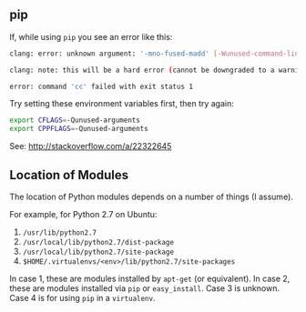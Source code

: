 pip
---

If, while using `pip` you see an error like this:

```bash
clang: error: unknown argument: '-mno-fused-madd' [-Wunused-command-line-argument-hard-error-in-future]

clang: note: this will be a hard error (cannot be downgraded to a warning) in the future

error: command 'cc' failed with exit status 1
```

Try setting these environment variables first, then try again:

```bash
export CFLAGS=-Qunused-arguments
export CPPFLAGS=-Qunused-arguments
```

See: http://stackoverflow.com/a/22322645

Location of Modules
-------------------

The location of Python modules depends on a number of things (I assume). 

For example, for Python 2.7 on Ubuntu:

1. `/usr/lib/python2.7`
2. `/usr/local/lib/python2.7/dist-package`
3. `/usr/local/lib/python2.7/site-package`
4. `$HOME/.virtualenvs/<env>/lib/python2.7/site-packages`

In case 1, these are modules installed by `apt-get` (or equivalent). In case 2, these are modules installed via `pip` or `easy_install`. Case 3 is unknown. Case 4 is for using `pip` in a `virtualenv`.
